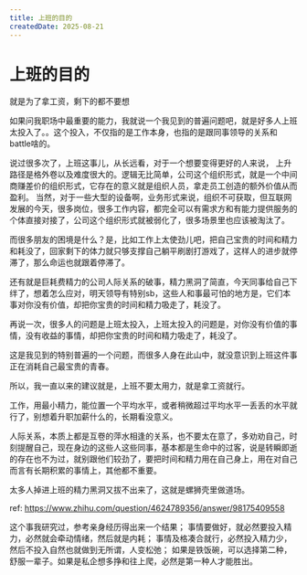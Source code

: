 ```yaml
---
title: 上班的目的
createdDate: 2025-08-21
---
```

# 上班的目的

就是为了拿工资，剩下的都不要想

如果问我职场中最重要的能力，我就说一个我见到的普遍问题吧，就是好多人上班太投入了。。这个投入，不仅指的是工作本身，也指的是跟同事领导的关系和battle啥的。

说过很多次了，上班这事儿，从长远看，对于一个想要变得更好的人来说，
上升路径是格外卷以及难度很大的。逻辑无比简单，公司这个组织形式，就是一个中间商赚差价的组织形式，它存在的意义就是组织人员，拿走员工创造的额外价值从而盈利。
当然，对于一些大型的设备啊，业务形式来说，组织不可获取，但互联网发展的今天，很多岗位，很多工作内容，都完全可以有需求方和有能力提供服务的个体直接对接了，公司这个组织形式就被弱化了，很多场景里也应该被淘汰了。

而很多朋友的困境是什么？是，比如工作上太使劲儿吧，把自己宝贵的时间和精力和耗没了，回家剩下的体力就只够支撑自己躺平刷剧打游戏了，这样人的进步就停滞了，那么命运也就跟着停滞了。

还有就是巨耗费精力的公司人际关系的破事，精力黑洞了简直，今天同事给自己下绊了，想着怎么应对，明天领导有特别sb，这些人和事最可怕的地方是，它们本事对你没有价值，却把你宝贵的时间和精力吸走了，耗没了。

再说一次，很多人的问题是上班太投入，上班太投入的问题是，对你没有价值的事情，没有收益的事情，却把你宝贵的时间和精力吸走了，耗没了。

这是我见到的特别普遍的一个问题，而很多人身在此山中，就没意识到上班这件事正在消耗自己最宝贵的青春。

所以，我一直以来的建议就是，上班不要太用力，就是拿工资就行。

工作，用最小精力，能位置一个平均水平，或者稍微超过平均水平一丢丢的水平就行了，别想着升职加薪什么的，长期看没意义。

人际关系，本质上都是互卷的萍水相逢的关系，也不要太在意了，多劝劝自己，时刻提醒自己，现在身边的这些人这些同事，基本都是生命中的过客，说是转瞬即逝的存在也不为过，就别跟他们较劲了，要把时间和精力用在自己身上，用在对自己而言有长期积累的事情上，其他都不重要。

太多人掉进上班的精力黑洞又拔不出来了，这就是螺狮壳里做道场。

ref: https://www.zhihu.com/question/4624789356/answer/98175409558

这个事我研究过，参考亲身经历得出来一个结果；
事情要做好，就必然要投入精力，必然就会牵动情绪，然后就是内耗；
事情及格凑合就行，必然投入精力少，然后不投入自然也就做到无所谓，人变松弛；
如果是铁饭碗，可以选择第二种，舒服一辈子。如果是私企想多挣和往上爬，必然是第一种人才能胜出。


